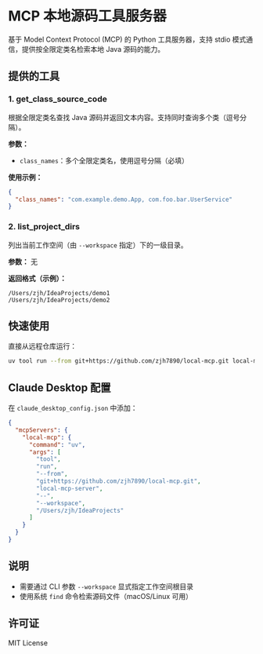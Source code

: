 # MCP 本地源码工具服务器

基于 Model Context Protocol (MCP) 的 Python 工具服务器，支持 stdio 模式通信，提供按全限定类名检索本地 Java 源码的能力。

## 提供的工具

### 1. get_class_source_code
根据全限定类名查找 Java 源码并返回文本内容。支持同时查询多个类（逗号分隔）。

**参数：**
- `class_names`：多个全限定类名，使用逗号分隔（必填）

**使用示例：**
```json
{
  "class_names": "com.example.demo.App, com.foo.bar.UserService"
}
```

### 2. list_project_dirs
列出当前工作空间（由 `--workspace` 指定）下的一级目录。

**参数：** 无

**返回格式（示例）：**
```
/Users/zjh/IdeaProjects/demo1
/Users/zjh/IdeaProjects/demo2
```

## 快速使用

直接从远程仓库运行：

```bash
uv tool run --from git+https://github.com/zjh7890/local-mcp.git local-mcp-server -- --workspace "/绝对路径/到/你的/项目根目录"
```

## Claude Desktop 配置

在 `claude_desktop_config.json` 中添加：

```json
{
  "mcpServers": {
    "local-mcp": {
      "command": "uv",
      "args": [
        "tool",
        "run",
        "--from",
        "git+https://github.com/zjh7890/local-mcp.git",
        "local-mcp-server",
        "--",
        "--workspace",
        "/Users/zjh/IdeaProjects"
      ]
    }
  }
}
```

## 说明

- 需要通过 CLI 参数 `--workspace` 显式指定工作空间根目录
- 使用系统 `find` 命令检索源码文件（macOS/Linux 可用）

## 许可证

MIT License



